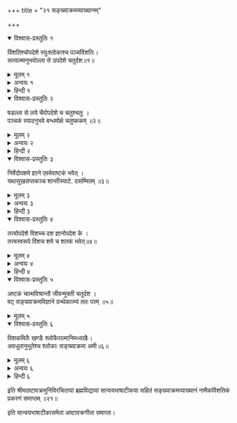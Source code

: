 +++
title = "२१ सङ्ख्याक्रमव्याख्यानम्"

+++
  
<details open><summary>विश्वास-प्रस्तुतिः १</summary>

विंशतिश्चोपदेशे स्युःश्लोकाश्च पञ्चविंशतिः।  
सत्यात्मानुभवोल्ला से उपदेशे चतुर्दश॥१॥
</details>

<details><summary>मूलम् १</summary>

विंशतिश्चोपदेशे स्युःश्लोकाश्च पञ्चविंशतिः।  
सत्यात्मानुभवोल्ला से उपदेशे चतुर्दश॥१॥
</details>  
  
<details><summary>अन्वयः १</summary>

उपदेशे विंशतिः च स्युः । सत्यात्मानुभवोल्ला से च पञ्चविंशतिः । उपदेशे चतुर्दश ॥ १॥
</details>

<details><summary>हिन्दी १</summary>

अब ग्रन्थकर्ताने इस प्रकरण में ग्रन्थ की श्लोकसङ्ख्या और विषय दिखाये हैं। गुरूपदेशनामक प्रथम प्रकरण में २० श्लोक हैं शिष्यानुभवनामक द्वितीय प्रकरणमें २५ श्लोक हैं आक्षेपोपदेशनामकं तृतीय प्रकरण में १४ श्लोक हैं ॥१॥
</details>  
  
<details open><summary>विश्वास-प्रस्तुतिः २</summary>

षडल्ला से लये चैवोपदेशे च चतुश्चतुः ।  
पञ्चकं स्यादनुभवे बन्धमोक्षे चतुष्ककम् ॥२॥
</details>

<details><summary>मूलम् २</summary>

षडल्ला से लये चैवोपदेशे च चतुश्चतुः ।  
पञ्चकं स्यादनुभवे बन्धमोक्षे चतुष्ककम् ॥२॥
</details>  
  
<details><summary>अन्वयः २</summary>

(चतुर्थे ) उल्ला से षट् । लये च उपदेशे च एव चतुश्चतुः । अनुभवे पञ्चकम् । बन्धमोक्षे चतुष्ककं स्यात् ॥ २ ॥
</details>

<details><summary>हिन्दी २</summary>

शिष्यानुभवनामक चतुर्थ प्रकरण में ६ श्लोक हैं। लयनामक पञ्चम प्रकरण में ४ श्लोक हैं। गुरूपदेशनामक पष्ठ प्रकरणमें भी ४ श्लोक हैं। शिष्यानुभवनामक सप्तम प्रकरण में ५ श्लोक हैं। बन्धमोक्षनामक अष्टम प्रकरणमें ४ श्लोक हैं ॥२॥
</details>  
  
<details open><summary>विश्वास-प्रस्तुतिः ३</summary>

निर्वेदोपशमे ज्ञाने एवमेवाष्टकं भवेत् ।  
यथासुखसप्तकञ्च शान्तीस्याटे. दसम्मितम् ॥३॥
</details>

<details><summary>मूलम् ३</summary>

निर्वेदोपशमे ज्ञाने एवमेवाष्टकं भवेत् ।  
यथासुखसप्तकञ्च शान्तीस्याटे. दसम्मितम् ॥३॥
</details>  
  
<details><summary>अन्वयः ३</summary>

निर्वेदोपशमे एवं एव ज्ञाने अष्टकम् भवेत् । यथा सुखे च सप्तकम् । शान्तौ च वेदसम्मितं स्यात् ॥ ३ ॥
</details>

<details><summary>हिन्दी ३</summary>

निर्वेदनामक नवम प्रकरण में ८ श्लोक हैं । उपशमनामक दशम प्रकरण में ८ श्लोक है । ज्ञानाष्टकनामक एकादश प्रकरण में ८ श्लोक हैं । एवमेवाष्टक नामक द्वादश प्रकरण में ८ श्लोक हैं । यथासुखनामक त्रयोदश प्रकरण में ७ श्लोक हैं। शान्तिचतुष्कनामक चतुर्दश प्रकरण में ४ श्लोक हैं ॥३॥
</details>  
  
<details open><summary>विश्वास-प्रस्तुतिः ४</summary>

तत्त्वोपदेशे विशच्च दश ज्ञानोपदेश के ।  
तत्त्वस्वरूपे विंशच शमे च शतकं भवेत्॥४॥
</details>

<details><summary>मूलम् ४</summary>

तत्त्वोपदेशे विशच्च दश ज्ञानोपदेश के ।  
तत्त्वस्वरूपे विंशच शमे च शतकं भवेत्॥४॥
</details>  
  
<details><summary>अन्वयः ४</summary>

तत्त्वोपदेशे विंशत् । ज्ञानोपदेश के च दश । तत्त्वस्वरूप के च विंशत् । शमे च शतकम् भवेत् ॥ ४॥
</details>

<details><summary>हिन्दी ४</summary>

तत्वोपदेशनामक पञ्चदशप्रकरण में २० श्लोक हैं। ज्ञानोपदेशनामक षोडश प्रकरण में १० श्लोक हैं। तत्वस्वरूपनामक सप्तदश प्रकरण में २० श्लोक हैं। शमनामक अष्टादशप्रकरण में १०० श्लोक हैं ॥४॥
</details>  
  
<details open><summary>विश्वास-प्रस्तुतिः ५</summary>

अष्टकं चात्मविश्रान्तौ जीवन्मुक्ती चतुर्दश ।  
षट् सङ्ख्याक्रमविज्ञाने ग्रन्थेकात्म्यं ततः परम् ॥५॥
</details>

<details><summary>मूलम् ५</summary>

अष्टकं चात्मविश्रान्तौ जीवन्मुक्ती चतुर्दश ।  
षट् सङ्ख्याक्रमविज्ञाने ग्रन्थेकात्म्यं ततः परम् ॥५॥
</details>   
<details open><summary>विश्वास-प्रस्तुतिः ६</summary>

विशकमितैः खण्डैः श्लोकैरात्मानिमध्यखैः।  
अवधूतानुभूतेश्च श्लोकाः सङ्ख्याक्रमा अमी॥६॥
</details>

<details><summary>मूलम् ६</summary>

विशकमितैः खण्डैः श्लोकैरात्मानिमध्यखैः।  
अवधूतानुभूतेश्च श्लोकाः सङ्ख्याक्रमा अमी॥६॥
</details>  
  
<details><summary>अन्वयः ६</summary>

आत्मविश्रान्तौ च अष्टकम् । जीवन्मुक्ती चतुर्दश । सङ्ख्याः क्रमविज्ञाने पट् । ततः परम् आत्माग्निमध्यखैः श्लोकः विंशत्येकमितैः खण्डैः ग्रन्थैकात्म्यम् ( भवति ) । अमी श्लोकाः अवधूतानुभूतेः सङ्ख्याक्रमाः ( कथिताः ) ॥ ५॥ ६ ॥
</details>

<details><summary>हिन्दी ६</summary>

आत्मविश्रान्तिनामक उन्नीसवें प्रकरण में ८ श्लोक हैं। जीवन्मुक्तिनामक विंशतिक प्रकरण में १४ श्लोक हैं। और सङ्ख्याकमविज्ञाननामक एकविंशतिक प्रकरण में ६ श्लोक हैं और सम्पूर्णग्रन्थ में इक्कीस प्रकरण और ३०३ श्लोक हैं। इस प्रकार अवधूत का अनुभवरूप जो ᳚अष्टावक्रगीता” है उस के श्लोकों की सङ्ख्या का क्रम कहा। यद्यपि अन्त के श्लोककर के सहित ३०३ श्लोक हैं परन्तु दशमपुरुष की समान यह श्लोक अपने को ग्रहणकर अन्य श्लोकों की गणना करता है॥५॥६॥
</details>  
  
इति श्रीमदष्टावक्रमुनिविरचितायां ब्रह्मविद्यायां सान्वयभाषाटीकया सहितं सङ्ख्याक्रमव्याख्यानं नामैकविंशतिकं प्रकरणं समाप्तम् ॥२१॥  
  
इति सान्वयभाषाटीकासमेता अष्टावक्रगीता समाप्ता।  